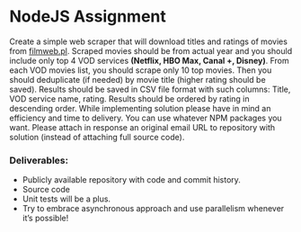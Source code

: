 # NodeJS Assignment

Create a simple web scraper that will download titles and ratings of movies from [filmweb.pl](https://www.filmweb.pl/ranking/vod/film). Scraped movies should be from actual year and
you should include only top 4 VOD services **(Netflix, HBO Max, Canal +, Disney)**. From each VOD
movies list, you should scrape only 10 top movies. Then you should deduplicate (if needed)
by movie title (higher rating should be saved). Results should be saved in CSV file format
with such columns: Title, VOD service name, rating. Results should be ordered by rating in
descending order.
While implementing solution please have in mind an efficiency and time to delivery. You can
use whatever NPM packages you want.
Please attach in response an original email URL to repository with solution (instead of
attaching full source code).

### Deliverables:
- Publicly available repository with code and commit history.
- Source code
- Unit tests will be a plus.
- Try to embrace asynchronous approach and use parallelism whenever it’s possible!
